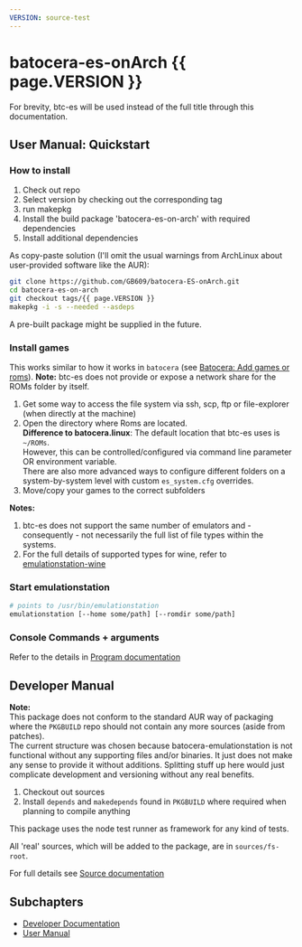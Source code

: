 ```yaml
---
VERSION: source-test
---
```


# batocera-es-onArch {{ page.VERSION }}

For brevity, btc-es will be used instead of the full title through this documentation.

## User Manual: Quickstart

### How to install

1. Check out repo
2. Select version by checking out the corresponding tag
3. run makepkg
4. Install the build package 'batocera-es-on-arch' with required dependencies
5. Install additional dependencies

As copy-paste solution (I'll omit the usual warnings from ArchLinux about user-provided software like the AUR):

```sh
git clone https://github.com/GB609/batocera-ES-onArch.git
cd batocera-es-on-arch
git checkout tags/{{ page.VERSION }}
makepkg -i -s --needed --asdeps
```

A pre-built package might be supplied in the future.

### Install games

This works similar to how it works in `batocera` (see [Batocera: Add games or roms](https://wiki.batocera.org/add_games_bios)).
**Note:** btc-es does not provide or expose a network share for the ROMs folder by itself.

1. Get some way to access the file system via ssh, scp, ftp or file-explorer (when directly at the machine)
2. Open the directory where Roms are located.  
   **Difference to batocera.linux**: The default location that btc-es uses is `~/ROMs`.  
   However, this can be controlled/configured via command line parameter OR environment variable.  
   There are also more advanced ways to configure different folders on a system-by-system level with custom `es_system.cfg` overrides.
3. Move/copy your games to the correct subfolders

**Notes:**

1. btc-es does not support the same number of emulators and - consequently - not necessarily the full list of file types within the systems.
2. For the full details of supported types for wine, refer to [emulationstation-wine](./user/files/emulationstation-wine.md)


### Start emulationstation

```sh
# points to /usr/bin/emulationstation
emulationstation [--home some/path] [--romdir some/path]
```

### Console Commands + arguments

Refer to the details in [Program documentation](./user/index.md)

## Developer Manual

**Note:**  
This package does not conform to the standard AUR way of packaging where the `PKGBUILD` repo should not contain any more sources (aside from patches).  
The current structure was chosen because batocera-emulationstation is not functional without any supporting files and/or binaries. It just does not make any sense to provide it without additions. Splitting stuff up here would just complicate development and versioning without any real benefits.

1. Checkout out sources
2. Install `depends` and `makedepends` found in `PKGBUILD` where required when planning to compile anything

This package uses the node test runner as framework for any kind of tests.

All 'real' sources, which will be added to the package, are in `sources/fs-root`.

For full details see [Source documentation](./dev/index.md)

## Subchapters
* [Developer Documentation](./dev/index.md)
* [User Manual](./user/index.md)